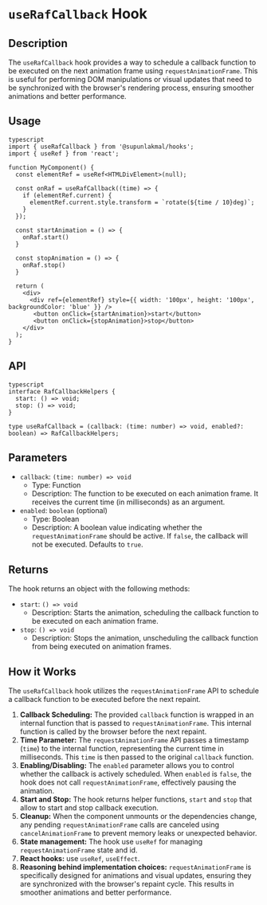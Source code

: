# `useRafCallback` Hook

## Description

The `useRafCallback` hook provides a way to schedule a callback function to be executed on the next animation frame using `requestAnimationFrame`. This is useful for performing DOM manipulations or visual updates that need to be synchronized with the browser's rendering process, ensuring smoother animations and better performance.

## Usage

```
typescript
import { useRafCallback } from '@supunlakmal/hooks';
import { useRef } from 'react';

function MyComponent() {
  const elementRef = useRef<HTMLDivElement>(null);

  const onRaf = useRafCallback((time) => {
    if (elementRef.current) {
      elementRef.current.style.transform = `rotate(${time / 10}deg)`;
    }
  });

  const startAnimation = () => {
    onRaf.start()
  }

  const stopAnimation = () => {
    onRaf.stop()
  }

  return (
    <div>
      <div ref={elementRef} style={{ width: '100px', height: '100px', backgroundColor: 'blue' }} />
       <button onClick={startAnimation}>start</button>
       <button onClick={stopAnimation}>stop</button>
    </div>
  );
}
```

## API

```
typescript
interface RafCallbackHelpers {
  start: () => void;
  stop: () => void;
}

type useRafCallback = (callback: (time: number) => void, enabled?: boolean) => RafCallbackHelpers;
```

## Parameters

- `callback`: `(time: number) => void`
  - Type: Function
  - Description: The function to be executed on each animation frame. It receives the current time (in milliseconds) as an argument.
- `enabled`: `boolean` (optional)
  - Type: Boolean
  - Description: A boolean value indicating whether the `requestAnimationFrame` should be active. If `false`, the callback will not be executed. Defaults to `true`.

## Returns

The hook returns an object with the following methods:

- `start`: `() => void`
  - Description: Starts the animation, scheduling the callback function to be executed on each animation frame.
- `stop`: `() => void`
  - Description: Stops the animation, unscheduling the callback function from being executed on animation frames.

## How it Works

The `useRafCallback` hook utilizes the `requestAnimationFrame` API to schedule a callback function to be executed before the next repaint.

1.  **Callback Scheduling:** The provided `callback` function is wrapped in an internal function that is passed to `requestAnimationFrame`. This internal function is called by the browser before the next repaint.
2.  **Time Parameter:** The `requestAnimationFrame` API passes a timestamp (`time`) to the internal function, representing the current time in milliseconds. This `time` is then passed to the original `callback` function.
3.  **Enabling/Disabling:** The `enabled` parameter allows you to control whether the callback is actively scheduled. When `enabled` is `false`, the hook does not call `requestAnimationFrame`, effectively pausing the animation.
4.  **Start and Stop:** The hook returns helper functions, `start` and `stop` that allow to start and stop callback execution.
5.  **Cleanup:** When the component unmounts or the dependencies change, any pending `requestAnimationFrame` calls are canceled using `cancelAnimationFrame` to prevent memory leaks or unexpected behavior.
6.  **State management:** The hook use `useRef` for managing `requestAnimationFrame` state and id.
7.  **React hooks:** use `useRef`, `useEffect`.
8.  **Reasoning behind implementation choices:** `requestAnimationFrame` is specifically designed for animations and visual updates, ensuring they are synchronized with the browser's repaint cycle. This results in smoother animations and better performance.
